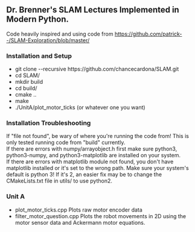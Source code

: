## Dr. Brenner's SLAM Lectures Implemented in Modern Python. ##
Code heavily inspired and using code from https://github.com/patrick--/SLAM-Exploration/blob/master/
### Installation and Setup ###
<ul>
    <li> git clone --recursive https://github.com/chancecardona/SLAM.git </li>
    <li> cd SLAM/ </li>
    <li> mkdir build </li>
    <li> cd build/ </li>
    <li> cmake .. </li>
    <li> make </li>
    <li> ./UnitA/plot_motor_ticks (or whatever one you want) </li>
</ul>

### Installation Troubleshooting ###
If "file not found", be wary of where you're running the code from! This is only tested running code from "build" currently.  
If there are errors with numpy/arrayobject.h first make sure python3, python3-numpy, and python3-matplotlib are installed on your system.  
If there are errors with matplotlib module not found, you don't have matplotlib installed or it's set to the wrong path. Make sure your system's default is python 3! If it's 2, an easier fix may be to change the CMakeLists.txt file in utils/ to use python2.  

### Unit A ###
<ul>
    <li> plot_motor_ticks.cpp Plots raw motor encoder data </li>
    <li> filter_motor_question.cpp Plots the robot movements in 2D using the motor sensor data and Ackermann motor equations. </li>
</ul>
